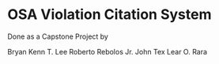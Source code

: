 # OSA Violation Citation System

Done as a Capstone Project by 

Bryan Kenn T. Lee
Roberto Rebolos Jr. 
John Tex Lear O. Rara
